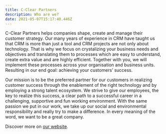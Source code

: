 ```yaml
---
title: C-Clear Partners
description: Who are we?
date: 2021-05-07T15:17:40.446Z
---
```

C-Clear Partners helps companies shape, create and manage their customer strategy. Our many years of experience in CRM have taught us that CRM is more than just a tool and CRM projects are not only about technology. That is why we focus on crystalizing your business needs and objectives and translating them to processes which are easy to understand, create extra value and are highly efficient. Together with you, we will implement these processes across your organisation and business units. Resulting in our end goal: achieving your customers’ success.

Our mission is to be the preferred partner for our customers in realizing customer success through the enablement of the right technology and by employing a strong talent ecosystem. We strive to give our employees, the key to realize this success, a clear path to a successful career in a challenging, supportive and fun working environment. With the same passion we put in our work, we take up our social and environmental responsibility and really try to make a difference. In every meaning of the word, we want to be a great company.

Discover more on [our website](https://c-clearpartners.com/).